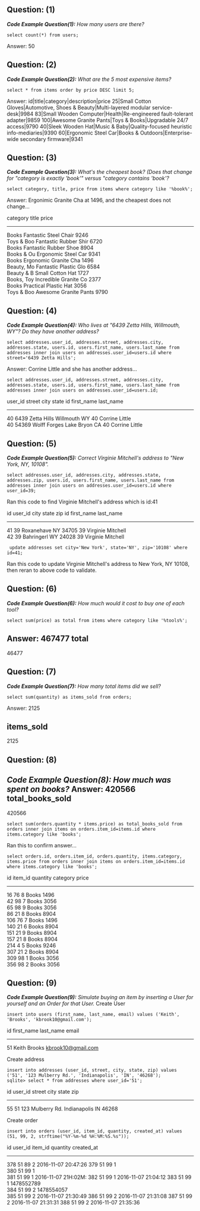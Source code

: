 ## Question: (1)
***Code Example Question(1):*** *How many users are there?*
```
select count(*) from users;
```
Answer: 50

## Question: (2)
***Code Example Question(2):*** *What are the 5 most expensive items?*
```
select * from items order by price DESC limit 5;
```
Answer:
id|title|category|description|price
25|Small Cotton Gloves|Automotive, Shoes & Beauty|Multi-layered modular service-desk|9984
83|Small Wooden Computer|Health|Re-engineered fault-tolerant adapter|9859
100|Awesome Granite Pants|Toys & Books|Upgradable 24/7 access|9790
40|Sleek Wooden Hat|Music & Baby|Quality-focused heuristic info-mediaries|9390
60|Ergonomic Steel Car|Books & Outdoors|Enterprise-wide secondary firmware|9341

## Question: (3)
***Code Example Question(3):*** *What's the cheapest book? (Does that change for "category is exactly 'book'" versus "category contains 'book'?*
```
select category, title, price from items where category like '%book%';
```
Answer: Ergonimic Granite Cha at 1496, and the cheapest does not change...

category    title                  price     
----------  ---------------------  ----------
Books       Fantastic Steel Chair  9246      
Toys & Boo  Fantastic Rubber Shir  6720      
Books       Fantastic Rubber Shoe  8904      
Books & Ou  Ergonomic Steel Car    9341      
Books       Ergonomic Granite Cha  1496      
Beauty, Mo  Fantastic Plastic Glo  6584      
Beauty & B  Small Cotton Hat       1727      
Books, Toy  Incredible Granite Co  2377      
Books       Practical Plastic Hat  3056      
Toys & Boo  Awesome Granite Pants  9790

## Question: (4)
***Code Example Question(4):*** *Who lives at "6439 Zetta Hills, Willmouth, WY"? Do they have another address?*
```
select addresses.user_id, addresses.street, addresses.city, addresses.state, users.id, users.first_name, users.last_name from addresses inner join users on addresses.user_id=users.id where street='6439 Zetta Hills';
```
Answer: Corrine Little and she has another address...
```
select addresses.user_id, addresses.street, addresses.city, addresses.state, users.id, users.first_name, users.last_name from addresses inner join users on addresses.user_id=users.id;
```

user_id     street              city        state       id          first_name  last_name
----------  ------------------  ----------  ----------  ----------  ----------  ----------
40          6439 Zetta Hills    Willmouth   WY          40          Corrine     Little    
40          54369 Wolff Forges  Lake Bryon  CA          40          Corrine     Little   

## Question: (5)
***Code Example Question(5):*** *Correct Virginie Mitchell's address to "New York, NY, 10108".*
```
select addresses.user_id, addresses.city, addresses.state, addresses.zip, users.id, users.first_name, users.last_name from addresses inner join users on addresses.user_id=users.id where user_id=39;
```
Ran this code to find Virginie Mitchell's address which is id:41

id          user_id     city        state       zip         id          first_name  last_name
----------  ----------  ----------  ----------  ----------  ----------  ----------  ----------
41          39          Roxanehave  NY          34705       39          Virginie    Mitchell  
42          39          Bahringerl  WY          24028       39          Virginie    Mitchell
```
 update addresses set city='New York', state='NY', zip='10108' where id=41;
```
Ran this code to update Virginie Mitchell's address to New York, NY 10108, then reran to above code to validate.


## Question: (6)
***Code Example Question(6):*** *How much would it cost to buy one of each tool?*
```
select sum(price) as total from items where category like '%tools%';
```
Answer: 467477
total     
----------
46477

## Question: (7)
***Code Example Question(7):*** *How many total items did we sell?*
```
select sum(quantity) as items_sold from orders;
```
Answer: 2125

items_sold
----------
2125   
## Question: (8)
***Code Example Question(8):*** *How much was spent on books?*
Answer: 420566
total_books_sold
----------------
420566
```
select sum(orders.quantity * items.price) as total_books_sold from orders inner join items on orders.item_id=items.id where items.category like 'books';
```

Ran this to confirm answer...
```
select orders.id, orders.item_id, orders.quantity, items.category, items.price from orders inner join items on orders.item_id=items.id where items.category like 'books';
```
id          item_id     quantity    category    price     
----------  ----------  ----------  ----------  ----------
16          76          8           Books       1496      
42          98          7           Books       3056      
65          98          9           Books       3056      
86          21          8           Books       8904      
106         76          7           Books       1496      
140         21          6           Books       8904      
151         21          9           Books       8904      
157         21          8           Books       8904      
214         4           5           Books       9246      
307         21          2           Books       8904      
309         98          1           Books       3056      
356         98          2           Books       3056

## Question: (9)
***Code Example Question(9):*** *Simulate buying an item by inserting a User for yourself and an Order for that User.*
Create User
```
insert into users (first_name, last_name, email) values ('Keith', 'Brooks', 'kbrook10@gmail.com');
```
id          first_name  last_name   email                     
----------  ----------  ----------  --------------------------
51          Keith       Brooks      kbrook10@gmail.com

Create address
```
insert into addresses (user_id, street, city, state, zip) values ('51', '123 Mulberry Rd.', 'Indianapolis', 'IN', '46268');
sqlite> select * from addresses where user_id='51';
```
id          user_id     street            city          state       zip       
----------  ----------  ----------------  ------------  ----------  ----------
55          51          123 Mulberry Rd.  Indianapolis  IN          46268   

Create order
```
insert into orders (user_id, item_id, quantity, created_at) values (51, 99, 2, strftime("%Y-%m-%d %H:%M:%S.%s"));
```
id          user_id     item_id     quantity    created_at         
----------  ----------  ----------  ----------  -------------------
378         51          89          2           2016-11-07 20:47:26
379         51          99          1                              
380         51          99          1                              
381         51          99          1           2016-11-07 21H:02M:
382         51          99          1           2016-11-07 21:04:12
383         51          99          1           1478552789         
384         51          99          2           1478554057         
385         51          99          2           2016-11-07 21:30:49
386         51          99          2           2016-11-07 21:31:08
387         51          99          2           2016-11-07 21:31:31
388         51          99          2           2016-11-07 21:35:36
